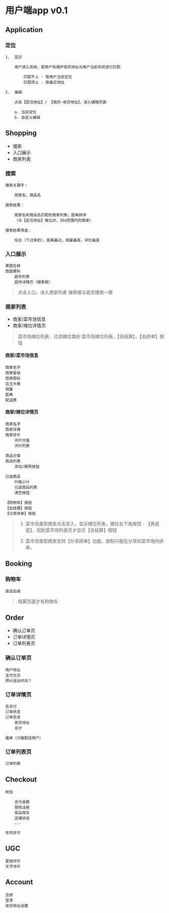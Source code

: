 #	用户端app v0.1

##		Application

###	定位

	1.	显示
		
		用户进入系统，若用户有维护收货地址与用户当前系统进行匹配
		
			匹配不上 - 取用户当前定位
			匹配得上 - 取最近地址
	
	2.	编辑

		点击【定位地址】/ 【我的-收货地址】，进入编辑页面
		
		a. 当前定位
		b. 自定义编辑

##		Shopping

-	搜索
-  入口展示
-  商家列表

###	搜索
	
	搜索关键字：
	
		商家名，商品名
	
	搜索结果：
	
		商家名和商品名匹配的商家列表，距离排序
		（与【定位地址】做比对，3km范围内的商家）
		
	搜索结果筛选：
	
		综合（下过单的），距离最近，销量最高，评价最高

###	入口展示

	果蔬生鲜
	商超便利
		超市列表
		超市详情页（搜索框）
	
>	点击入口，进入商家列表
>	搜索框与首页搜索一致

###	商家列表

-	商家/菜市场信息
-	商家/摊位详情页

>	菜市场摊位列表，过滤摊位类别
>	菜市场摊位列表，【去结算】，【去拼单】按钮

####	商家/菜市场信息

	商家名字
	商家星级
	商家图标
	店主头像
	销量
	距离
	配送费
	
####	商家/摊位详情页

	商家名字
	商家详情
	商家评价
		评价分值
		评价列表

	商品分类
	商品列表	
		添加/删除按钮
		
	已选商品
		价格小计
		已选商品列表
		清空按钮
		
	【购物车】按钮
	【去结算】按钮
	【分享拼单】按钮

>	1.	菜市场类型商家点击进入，显示摊位列表，摊位右下角按钮 - 【再逛逛】，回到菜市场列表页才显示【去结算】按钮

>	2.	菜市场类型商家支持【分享拼单】功能，限制只能在分享的菜市场内拼单。

## 	Booking

###	购物车

	菜品加减
	
>	结算页面才有购物车

##		Order

-  确认订单页
-  订单详情页
-  订单列表页

###	确认订单页

	用户地址
	支付方式
	预计送达时间？

###	订单详情页
 	
 	去支付
 	订单状态
 	订单信息
 		收货地址
 		总计
 		
 	催单（只催配送商户）

###	订单列表页

 	订单列表

##		Checkout

 	校验
 	
 		支付金额
 		登陆注册
 		菜品库存
 		店铺状态
 		...
 		
	在线支付

##		UGC

	星级评价
	文字评价

##		Account
		
	注册
	登录
	收货地址设置
	



	





